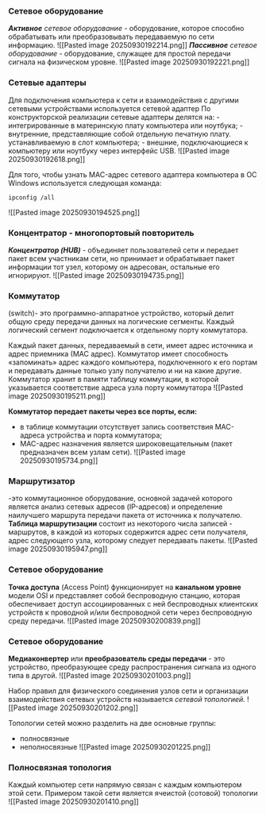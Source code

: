 ### Сетевое оборудование

***Активное** сетевое оборудование* - оборудование, которое способно обрабатывать или преобразовывать передаваемую по сети информацию.
![[Pasted image 20250930192214.png]]
***Пассивное** сетевое оборудование* - оборудование, служащее для простой передачи сигнала на физическом уровне.
![[Pasted image 20250930192221.png]]

### Сетевые адаптеры
Для подключения компьютера к сети и взаимодействия с другими сетевыми устройствами используется сетевой адаптер
По конструкторской реализации сетевые адаптеры делятся на:
﻿- ﻿интегрированные в материнскую плату компьютера или ноутбука;
﻿﻿- внутренние, представляющие собой отдельную печатную плату. устанавливаемую в слот компьютера;
﻿﻿- внешние, подключающиеся к компьютеру или ноутбуку через интерфейс USB.
![[Pasted image 20250930192618.png]]

Для того, чтобы узнать MAC-адрес сетевого адаптера компьютера в ОС Windows используется следующая команда: 

	ipconfig /all

![[Pasted image 20250930194525.png]]

### Концентратор - многопортовый повторитель
***Концентратор (HUB)*** - объединяет пользователей сети и передает пакет всем участникам сети, но принимает и обрабатывает пакет информации тот узел, которому он адресован, остальные его игнорируют.
![[Pasted image 20250930194735.png]]

### Коммутатор
(switch)- это программно-аппаратное устройство, который делит общую среду передачи данных на логические сегменты. Каждый логический сегмент подключается к отдельному порту коммутатора.

Каждый пакет данных, передаваемый в сети, имеет адрес источника и адрес приемника (МАС адрес). Коммутатор имеет способность «запоминать» адрес каждого компьютера, подключенного к его портам и передавать данные только узлу получателю и ни на какие другие. Коммутатор хранит в памяти таблицу коммутации, в которой указывается соответствие адреса узла порту коммутатора
![[Pasted image 20250930195211.png]]

**Коммутатор передает пакеты через все порты, если:**
- в таблице коммутации отсутствует запись соответствия MAC-адреса устройства и порта коммутатора;
- MAC-адрес назначения является широковещательным (пакет предназначен всем узлам сети).
![[Pasted image 20250930195734.png]]

### Маршрутизатор
-это коммутационное оборудование, основной задачей которого является анализ сетевых адресов (IP-адресов) и определение наилучшего маршрута передачи пакета от источника к получателю.
**Таблица маршрутизации** состоит из некоторого числа записей - маршрутов, в каждой из которых содержится адрес сети получателя, адрес следующего узла, которому следует передавать пакеты.
![[Pasted image 20250930195947.png]] 

### Сетевое оборудование
**Точка доступа** (Access Point) функционирует на **канальном уровне** модели OSI и представляет собой беспроводную станцию, которая обеспечивает доступ ассоциированных с ней беспроводных клиентских устройств к проводной и/или беспроводной сети через беспроводную среду передачи.
![[Pasted image 20250930200839.png]]

###  Сетевое оборудование
**Медиаконвертер** или **преобразователь среды передачи** - это устройство, преобразующее среду распространения сигнала из одного типа в другой.
![[Pasted image 20250930201003.png]]

Набор правил для физического соединения узлов сети и организации взаимодействия сетевых устройств называется *сетевой топологией.*
![[Pasted image 20250930201202.png]]

Топологии сетей можно разделить на две основные группы:
- полносвязные 
- неполносвязные
![[Pasted image 20250930201225.png]]

### Полносвязная топология

Каждый компьютер сети напрямую связан с каждым компьютером этой сети.
Примером такой сети является ячеистой (сотовой) топологии
![[Pasted image 20250930201410.png]]

